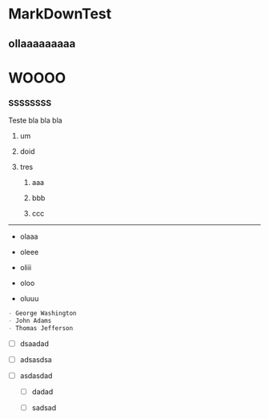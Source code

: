 # MarkDownTest

## ollaaaaaaaaa



# WOOOO

### SSSSSSSS

Teste bla bla bla

1. um

2. doid

3. tres
   
   1. aaa
   
   2. bbb
   
   3. ccc

---

- olaaa

- oleee

- oliii

- oloo

- oluuu



```markdown
- George Washington
- John Adams
- Thomas Jefferson
```





- [ ] dsaadad

- [ ] adsasdsa

- [ ] asdasdad
  
  - [ ] dadad
  
  - [ ] sadsad